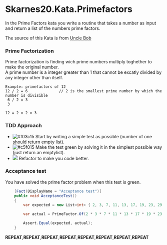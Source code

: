 # Skarnes20.Kata.Primefactors
In the Prime Factors kata you write a routine that takes a number as input and return a list of the numbers prime factors.

The source of this Kata is from [Uncle Bob](http://butunclebob.com/ArticleS.UncleBob.ThePrimeFactorsKata)

### Prime Factorization
Prime factorization is finding wich prime numbers multiply toghether to make the original number.<br/>
A prime number is a integer greater than 1 that cannot be excatly divided by any integer other than itself.
```
Example: primefactors of 12
12 / 2 = 6              // 2 is the smallest prime number by which the number is divisible
 6 / 2 = 3
 3
 
12 = 2 x 2 x 3
```
### TDD Approach
- ![#f03c15](https://via.placeholder.com/15/f03c15/000000?text=+) Start by writing a simple test as possible (number of one should return empty list).
- ![#c5f015](https://via.placeholder.com/15/c5f015/000000?text=+) Make the test green by solving it in the simplest possible way (just return an emptylist).
- ![ ](https://via.placeholder.com/15/ffffff/ffffff?text=+) Refactor to make you code better.

### Acceptance test
You have solved the prime factor problem when this test is green.
``` C#
    [Fact(DisplayName = "Acceptance test")]
    public void AcceptanceTest()
    {
        var expected = new List<int> { 2, 3, 7, 11, 13, 17, 19, 23, 29 };

        var actual = PrimeFactor.Of(2 * 3 * 7 * 11 * 13 * 17 * 19 * 23 * 29);

        Assert.Equal(expected, actual);
    }
```
**REPEAT**,**REPEAT**,**REPEAT**,**REPEAT**,**REPEAT**,**REPEAT**,**REPEAT**,**REPEAT**

